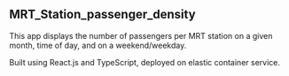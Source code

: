 ##  MRT_Station_passenger_density 

This app displays the number of passengers per MRT station on a given month, time of day, and on a weekend/weekday.

Built using React.js and TypeScript, deployed on elastic container service.

